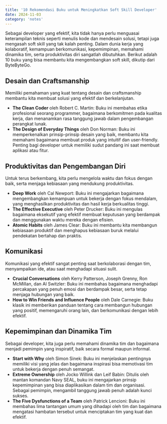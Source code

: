 ```yaml
---
title: '10 Rekomendasi Buku untuk Meningkatkan Soft Skill Developer'
date: 2024-11-03
category: 'notes'
---
```


Sebagai developer yang efektif, kita tidak hanya perlu menguasai keterampilan teknis seperti menulis kode dan mendesain solusi, tetapi juga mengasah soft skill yang tak kalah penting. Dalam dunia kerja yang kolaboratif, kemampuan berkomunikasi, kepemimpinan, memahami dinamika tim, serta produktivitas diri sangatlah dibutuhkan. Berikut adalah 10 buku yang bisa membantu kita mengembangkan soft skill, dikutip dari ByteByteGo.

## Desain dan Craftsmanship

Memiliki pemahaman yang kuat tentang desain dan craftsmanship membantu kita membuat solusi yang efektif dan berkelanjutan.

- **The Clean Coder** oleh Robert C. Martin: Buku ini membahas etika profesional seorang programmer, bagaimana berkomitmen pada kualitas kerja, dan menanamkan rasa tanggung jawab dalam pengembangan perangkat lunak.
- **The Design of Everyday Things** oleh Don Norman: Buku ini memperkenalkan prinsip-prinsip desain yang baik, membantu kita memahami bagaimana membuat produk yang intuitif dan user-friendly. Penting bagi developer untuk memiliki sudut pandang ini saat membuat aplikasi atau fitur.

## Produktivitas dan Pengembangan Diri

Untuk terus berkembang, kita perlu mengelola waktu dan fokus dengan baik, serta menjaga kebiasaan yang mendukung produktivitas.

- **Deep Work** oleh Cal Newport: Buku ini mengajarkan bagaimana mengembangkan kemampuan untuk bekerja dengan fokus mendalam, yang menghasilkan produktivitas dan hasil kerja berkualitas tinggi.
- **The Effective Executive** oleh Peter Drucker: Buku ini mengulas bagaimana eksekutif yang efektif membuat keputusan yang berdampak dan menggunakan waktu mereka dengan efisien.
- **Atomic Habits** oleh James Clear: Buku ini membantu kita membangun kebiasaan produktif dan menghapus kebiasaan buruk melalui pendekatan bertahap dan praktis.

## Komunikasi

Komunikasi yang efektif sangat penting saat berkolaborasi dengan tim, menyampaikan ide, atau saat menghadapi situasi sulit.

- **Crucial Conversations** oleh Kerry Patterson, Joseph Grenny, Ron McMillan, dan Al Switzler: Buku ini membahas bagaimana menghadapi percakapan yang penuh emosi dan berdampak besar, serta tetap menjaga hubungan yang baik.
- **How to Win Friends and Influence People** oleh Dale Carnegie: Buku klasik ini memberikan panduan tentang cara membangun hubungan yang positif, memengaruhi orang lain, dan berkomunikasi dengan lebih efektif.

## Kepemimpinan dan Dinamika Tim

Sebagai developer, kita juga perlu memahami dinamika tim dan bagaimana menjadi pemimpin yang inspiratif, baik secara formal maupun informal.

- **Start with Why** oleh Simon Sinek: Buku ini menjelaskan pentingnya memiliki visi yang jelas dan bagaimana inspirasi bisa memotivasi tim untuk bekerja dengan penuh semangat.
- **Extreme Ownership** oleh Jocko Willink dan Leif Babin: Ditulis oleh mantan komandan Navy SEAL, buku ini mengajarkan prinsip kepemimpinan yang bisa diaplikasikan dalam tim dan organisasi. Sebagai pemimpin, mengambil tanggung jawab penuh adalah kunci sukses.
- **The Five Dysfunctions of a Team** oleh Patrick Lencioni: Buku ini membahas lima tantangan umum yang dihadapi oleh tim dan bagaimana mengatasi hambatan tersebut untuk menciptakan tim yang kuat dan efektif.